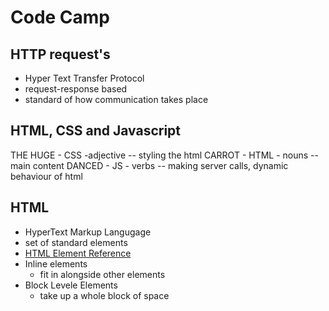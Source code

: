 # Code Camp

## HTTP request's

* Hyper Text Transfer Protocol
* request-response based
* standard of how communication takes place 

## HTML, CSS and Javascript

THE 
HUGE - CSS -adjective -- styling the html
CARROT - HTML - nouns -- main content
DANCED - JS - verbs -- making server calls, dynamic behaviour of html

## HTML

* HyperText Markup Langugage
* set of standard elements
* [HTML Element Reference](https://developer.mozilla.org/en-US/docs/Web/HTML/Element)
* Inline elements   
  * fit in alongside other elements
* Block Levele Elements
  * take up a whole block of space